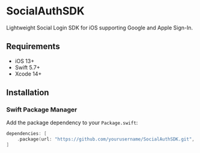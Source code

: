# SocialAuthSDK

Lightweight Social Login SDK for iOS supporting Google and Apple Sign-In.

## Requirements

- iOS 13+
- Swift 5.7+
- Xcode 14+

## Installation

### Swift Package Manager

Add the package dependency to your `Package.swift`:

```swift
dependencies: [
    .package(url: "https://github.com/yourusername/SocialAuthSDK.git", from: "1.0.0")
]
